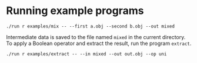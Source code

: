 # Running example programs

```
./run r examples/mix -- --first a.obj --second b.obj --out mixed
```

Intermediate data is saved to the file named `mixed` in the current directory. To apply a Boolean operator and extract the result, run the program `extract`.

```
./run r examples/extract -- --in mixed --out out.obj --op uni
```
